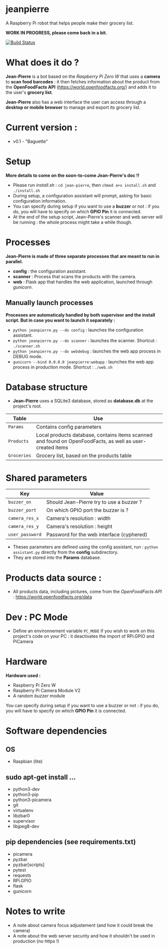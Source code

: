 # jeanpierre
A Raspberry Pi robot that helps people make their grocery list.

**WORK IN PROGRESS, please come back in a bit.**

[![Build Status](https://travis-ci.org/matteocargnelutti/jean-pierre.svg?branch=master)](https://travis-ci.org/matteocargnelutti/jean-pierre)

# What does it do ?
**Jean-Pierre** is a bot based on the *Raspberry Pi Zero W* that uses a **camera** to **scan food barcodes** : it then fetches information about the product from the **OpenFoodFacts API** (https://world.openfoodfacts.org/) and adds it to the user's **grocery list**.

**Jean-Pierre** also has a web interface the user can access through a **desktop or mobile browser** to manage and export its grocery list.

# Current version :
* v0.1 - "Baguette"

# Setup
**More details to come on the soon-to-come Jean-Pierre's doc !!**
* Please run *install.sh* : `cd jean-pierre`, then `chmod a+x install.sh` and `./install.sh`
* During setup, a configuration assistant will prompt, asking for basic configuration information.
* You can specify during setup if you want to use a **buzzer** or not : if you do, you will have to specify on which **GPIO Pin** it is connected.
* At the end of the setup script, Jean-Pierre's scanner and web server will be running : the whole process might take a while though.

# Processes
**Jean-Pierre is made of three separate processes that are meant to run in parallel.**
* **config** : the configuration assistant.
* **scanner** : Process that scans the products with the camera.
* **web** : Flask app that handles the web application, launched through *gunicorn*.

## Manually launch processes
**Processes are automaticaly handled by both supervisor and the install script. But in case you want to launch it separately :**
* `python jeanpierre.py --do config` : launches the configuration assistant.
* `python jeanpierre.py --do scanner` : launches the scanner. Shortcut : `./scanner.sh`
* `python jeanpierre.py --do webdebug` : launches the web app process in DEBUG mode.
* `gunicorn --bind 0.0.0.0 jeanpierre:webapp` : launches the web app process in production mode. Shortcut : `./web.sh`

# Database structure
* **Jean-Pierre** uses a SQLite3 database, stored as **database.db** at the project's root.

Table | Use
------| ---
`Params` | Contains config parameters
`Products` | Local products database, contains items scanned and found on OpenFoodFacts, as well as user-created items
`Groceries` | Grocery list, based on the products table


# Shared parameters
Key | Value
----| -----
`buzzer_on` | Should Jean-Pierre try to use a buzzer ?
`buzzer_port` | On which GPIO port the buzzer is ? 
`camera_res_x` | Camera's resolution : width
`camera_res_y` | Camera's resolution : height
`user_password` | Password for the web interface (cyphered)

* Theses parameters are defined using the config assistant, run : `python assistant.py` directly from the **config** subdirectory.
* They are stored into the **Params** database.

# Products data source :
* All products data, including pictures, come from the *OpenFoodFacts API* : https://world.openfoodfacts.org/data

# Dev : PC Mode
* Define an environnement variable `PC_MODE` if you wish to work on this project's code on your PC : it deactivates the import of RPi.GPIO and PiCamera

# Hardware
**Hardware used :**
* Raspberry Pi Zero W
* Raspberry Pi Camera Module V2
* A random *buzzer* module

You can specify during setup if you want to use a buzzer or not : if you do, you will have to specify on which **GPIO Pin** it is connected.

# Software dependencies
## OS
* Raspbian (lite)

## sudo apt-get install ...
* python3-dev
* python3-pip
* python3-picamera
* git
* virtualenv
* libzbar0
* supervisor
* libjpeg8-dev

## pip dependencies (see requirements.txt)
* picamera
* pyzbar
* pyzbar[scripts]
* pytest
* requests
* RPi.GPIO
* flask
* gunicorn

# Notes to write
* A note about camera focus adjustement (and how it could break the camera)
* A note about the web server security and how it shouldn't be used in production (no https !)
